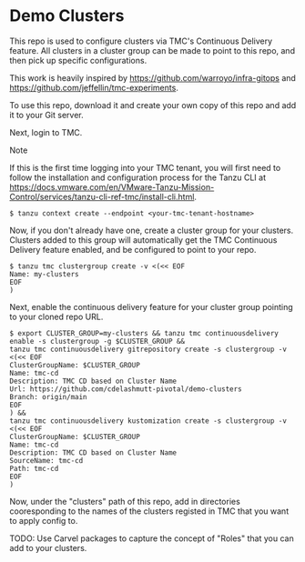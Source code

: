 # Demo Clusters
This repo is used to configure clusters via TMC's Continuous Delivery feature.  All clusters in a cluster group can be made to point to this repo, and then pick up specific configurations.

This work is heavily inspired by https://github.com/warroyo/infra-gitops and https://github.com/jeffellin/tmc-experiments.

To use this repo, download it and create your own copy of this repo and add it to your Git server.

Next, login to TMC.  
> [!NOTE]
> If this is the first time logging into your TMC tenant, you will first need to follow the installation and configuration process for the Tanzu CLI at https://docs.vmware.com/en/VMware-Tanzu-Mission-Control/services/tanzu-cli-ref-tmc/install-cli.html.
```console
$ tanzu context create --endpoint <your-tmc-tenant-hostname>
```

Now, if you don't already have one, create a cluster group for your clusters.  Clusters added to this group will automatically get the TMC Continuous Delivery feature enabled, and be configured to point to your repo.
```console
$ tanzu tmc clustergroup create -v <(<< EOF
Name: my-clusters
EOF
)
```

Next, enable the continuous delivery feature for your cluster group pointing to your cloned repo URL.
```console
$ export CLUSTER_GROUP=my-clusters && tanzu tmc continuousdelivery enable -s clustergroup -g $CLUSTER_GROUP &&
tanzu tmc continuousdelivery gitrepository create -s clustergroup -v <(<< EOF
ClusterGroupName: $CLUSTER_GROUP
Name: tmc-cd
Description: TMC CD based on Cluster Name
Url: https://github.com/cdelashmutt-pivotal/demo-clusters
Branch: origin/main
EOF
) &&
tanzu tmc continuousdelivery kustomization create -s clustergroup -v <(<< EOF
ClusterGroupName: $CLUSTER_GROUP
Name: tmc-cd
Description: TMC CD based on Cluster Name
SourceName: tmc-cd
Path: tmc-cd
EOF
)
```

Now, under the "clusters" path of this repo, add in directories cooresponding to the names of the clusters registed in TMC that you want to apply config to.

TODO: Use Carvel packages to capture the concept of "Roles" that you can add to your clusters.